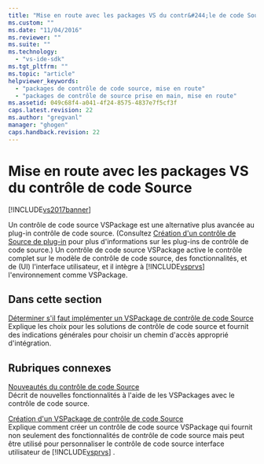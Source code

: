 ```yaml
---
title: "Mise en route avec les packages VS du contr&#244;le de code Source | Microsoft Docs"
ms.custom: ""
ms.date: "11/04/2016"
ms.reviewer: ""
ms.suite: ""
ms.technology: 
  - "vs-ide-sdk"
ms.tgt_pltfrm: ""
ms.topic: "article"
helpviewer_keywords: 
  - "packages de contrôle de code source, mise en route"
  - "packages de contrôle de source prise en main, mise en route"
ms.assetid: 049c68f4-a041-4f24-8575-4837e7f5cf3f
caps.latest.revision: 22
ms.author: "gregvanl"
manager: "ghogen"
caps.handback.revision: 22
---
```

# Mise en route avec les packages VS du contr&#244;le de code Source
[!INCLUDE[vs2017banner](../../code-quality/includes/vs2017banner.md)]

Un contrôle de code source VSPackage est une alternative plus avancée au plug\-in contrôle de code source.  \(Consultez [Création d'un contrôle de Source de plug\-in](../../extensibility/internals/creating-a-source-control-plug-in.md) pour plus d'informations sur les plug\-ins de contrôle de code source.\) Un contrôle de code source VSPackage active le contrôle complet sur le modèle de contrôle de code source, des fonctionnalités, et de \(UI\) l'interface utilisateur, et il intègre à [!INCLUDE[vsprvs](../../code-quality/includes/vsprvs_md.md)] l'environnement comme VSPackage.  
  
## Dans cette section  
 [Déterminer s'il faut implémenter un VSPackage de contrôle de code Source](../../extensibility/internals/determining-whether-to-implement-a-source-control-vspackage.md)  
 Explique les choix pour les solutions de contrôle de code source et fournit des indications générales pour choisir un chemin d'accès approprié d'intégration.  
  
## Rubriques connexes  
 [Nouveautés du contrôle de code Source](../../extensibility/internals/what-s-new-in-source-control.md)  
 Décrit de nouvelles fonctionnalités à l'aide de les VSPackages avec le contrôle de code source.  
  
 [Création d'un VSPackage de contrôle de code Source](../../extensibility/internals/creating-a-source-control-vspackage.md)  
 Explique comment créer un contrôle de code source VSPackage qui fournit non seulement des fonctionnalités de contrôle de code source mais peut être utilisé pour personnaliser le contrôle de code source interface utilisateur de [!INCLUDE[vsprvs](../../code-quality/includes/vsprvs_md.md)] .